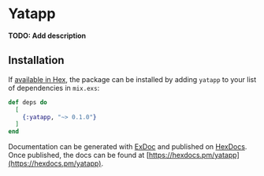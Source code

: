 # Yatapp

**TODO: Add description**

## Installation

If [available in Hex](https://hex.pm/docs/publish), the package can be installed
by adding `yatapp` to your list of dependencies in `mix.exs`:

```elixir
def deps do
  [
    {:yatapp, "~> 0.1.0"}
  ]
end
```

Documentation can be generated with [ExDoc](https://github.com/elixir-lang/ex_doc)
and published on [HexDocs](https://hexdocs.pm). Once published, the docs can
be found at [https://hexdocs.pm/yatapp](https://hexdocs.pm/yatapp).


